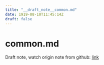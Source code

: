 ```yaml
---
title: "__draft_note__common.md"
date: 1919-08-10T11:45:14Z
draft: false
---
```


# common.md

Draft note, watch origin note from github: [link](https://github.com/tinghaolai/just-random-note/blob/master/linux/mabox-linux/common.md)